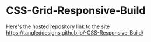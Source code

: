 # CSS-Grid-Responsive-Build

Here's the hosted repository link to the site 
https://tangleddesigns.github.io/-CSS-Responsive-Build/
